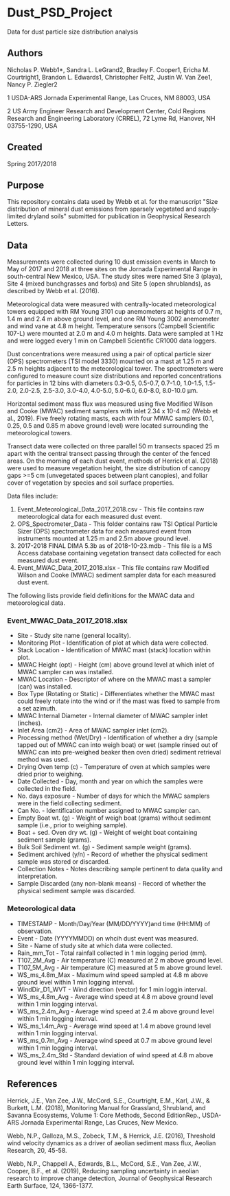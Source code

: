 # Dust_PSD_Project
Data for dust particle size distribution analysis

## Authors

Nicholas P. Webb1*, Sandra L. LeGrand2, Bradley F. Cooper1, Ericha M. Courtright1, Brandon L. Edwards1, Christopher Felt2, Justin W. Van Zee1, Nancy P. Ziegler2

1 USDA-ARS Jornada Experimental Range, Las Cruces, NM 88003, USA

2 US Army Engineer Research and Development Center, Cold Regions Research and Engineering Laboratory (CRREL), 72 Lyme Rd, Hanover, NH 03755-1290, USA

## Created
Spring 2017/2018

## Purpose

This repository contains data used by Webb et al. for the manuscript "Size distribution of mineral dust emissions from sparsely vegetated and supply-limited dryland soils" submitted for publication in Geophysical Research Letters.

## Data

Measurements were collected during 10 dust emission events in March to May of 2017 and 2018 at three sites on the Jornada Experimental Range in south-central New Mexico, USA. The study sites were named Site 3 (playa), Site 4 (mixed bunchgrasses and forbs) and Site 5 (open shrublands), as described by Webb et al. (2016). 

Meteorological data were measured with centrally-located meteorological towers equipped with RM Young 3101 cup anemometers at heights of 0.7 m, 1.4 m and 2.4 m above ground level, and one RM Young 3002 anemometer and wind vane at 4.8 m height. Temperature sensors (Campbell Scientific 107-L) were mounted at 2.0 m and 4.0 m heights. Data were sampled at 1 Hz and were logged every 1 min on Campbell Scientific CR1000 data loggers. 

Dust concentrations were measured using a pair of optical particle sizer (OPS) spectrometers (TSI model 3330) mounted on a mast at 1.25 m and 2.5 m heights adjacent to the meteorological tower. The spectrometers were configured to measure count size distributions and reported concentrations for particles in 12 bins with diameters 0.3-0.5, 0.5-0.7, 0.7-1.0, 1.0-1.5, 1.5-2.0, 2.0-2.5, 2.5-3.0, 3.0-4.0, 4.0-5.0, 5.0-6.0, 6.0-8.0, 8.0-10.0 μm. 

Horizontal sediment mass flux was measured using five Modified Wilson and Cooke (MWAC) sediment samplers with inlet 2.34 x 10-4 m2 (Webb et al., 2019). Five freely rotating masts, each with four MWAC samplers (0.1, 0.25, 0.5 and 0.85 m above ground level) were located surrounding the meteorological towers. 

Transect data were collected on three parallel 50 m transects spaced 25 m apart with the central transect passing through the center of the fenced areas. On the morning of each dust event, methods of Herrick et al. (2018) were used to measure vegetation height, the size distribution of canopy gaps >=5 cm (unvegetated spaces between plant canopies), and foliar cover of vegetation by species and soil surface properties.

Data files include:
1. Event_Meteorological_Data_2017_2018.csv - This file contains raw meteorological data for each measured dust event.
2. OPS_Spectrometer_Data - This folder contains raw TSI Optical Particle Sizer (OPS) spectrometer data for each measured event from instruments mounted at 1.25 m and 2.5m above ground level.
3. 2017-2018 FINAL DIMA 5.3b as of 2018-10-23.mdb - This file is a MS Access database containing vegetation transect data collected for each measured dust event.
4. Event_MWAC_Data_2017_2018.xlsx - This file contains raw Modified Wilson and Cooke (MWAC) sediment sampler data for each measured dust event.

The following lists provide field definitions for the MWAC data and meteorological data.

### Event_MWAC_Data_2017_2018.xlsx

- Site - Study site name (general locality).
- Monitoring Plot - Identification of plot at which data were collected.
- Stack Location - Identification of MWAC mast (stack) location within plot.
- MWAC Height (opt) - Height (cm) above ground level at which inlet of MWAC sampler can was installed.
- MWAC Location - Descriptor of where on the MWAC mast a sampler (can) was installed.
- Box Type (Rotating or Static) - Differentiates whether the MWAC mast could freely rotate into the wind or if the mast was fixed to sample from a set azimuth.
- MWAC Internal Diameter - Internal diameter of MWAC sampler inlet (inches).
- Inlet Area (cm2) - Area of MWAC sampler inlet (cm2).
- Processing method (Wet/Dry) - Identification of whether a dry (sample tapped out of MWAC can into weigh boat) or wet (sample rinsed out of MWAC can into pre-weighed beaker then oven dried) sediment retrieval method was used.
- Drying Oven temp (c) - Temperature of oven at which samples were dried prior to weighing.
- Date Collected - Day, month and year on which the samples were collected in the field.
- No. days exposure - Number of days for which the MWAC samplers were in the field collecting sediment.
- Can No. - Identification number assigned to MWAC sampler can.
- Empty Boat wt. (g) - Weight of weigh boat (grams) without sediment sample (i.e., prior to weighing sample).
- Boat + sed. Oven dry wt. (g) - Weight of weight boat containing sediment sample (grams).
- Bulk Soil Sediment wt. (g) - Sediment sample weight (grams).
- Sediment archived (y/n) - Record of whether the physical sediment sample was stored or discarded.
- Collection Notes - Notes describing sample pertinent to data quality and interpretation.
- Sample Discarded (any non-blank means) - Record of whether the physical sediment sample was discarded.

### Meteorological data

- TIMESTAMP - Month/Day/Year (MM/DD/YYYY)and time (HH:MM) of observation.
- Event - Date (YYYYMMDD) on whcih dust event was measured.
- Site - Name of study site at which data were collected.
- Rain_mm_Tot - Total rainfall collected in 1 min logging period (mm).
- T107_2M_Avg - Air temperature (C) measured at 2 m above ground level.
- T107_5M_Avg - Air temperature (C) measured at 5 m above ground level.
- WS_ms_4.8m_Max - Maximum wind speed sampled at 4.8 m above ground level within 1 min logging interval.
- WindDir_D1_WVT	- Wind direction (vector) for 1 min loggin interval.
- WS_ms_4.8m_Avg - Average wind speed at 4.8 m above ground level within 1 min logging interval.
- WS_ms_2.4m_Avg - Average wind speed at 2.4 m above ground level within 1 min logging interval.
- WS_ms_1.4m_Avg - Average wind speed at 1.4 m above ground level within 1 min logging interval.
- WS_ms_0.7m_Avg - Average wind speed at 0.7 m above ground level within 1 min logging interval.
- WS_ms_2.4m_Std - Standard deviation of wind speed at 4.8 m above ground level within 1 min logging interval.

## References
Herrick, J.E., Van Zee, J.W., McCord, S.E., Courtright, E.M., Karl, J.W., & Burkett, L.M. (2018), Monitoring Manual for Grassland, Shrubland, and Savanna Ecosystems, Volume 1: Core Methods, Second EditionRep., USDA-ARS Jornada Experimental Range, Las Cruces, New Mexico.

Webb, N.P., Galloza, M.S., Zobeck, T.M., & Herrick, J.E. (2016), Threshold wind velocity dynamics as a driver of aeolian sediment mass flux, Aeolian Research, 20, 45-58.

Webb, N.P., Chappell A., Edwards, B.L., McCord, S.E., Van Zee, J.W., Cooper, B.F., et al. (2019), Reducing sampling uncertainty in aeolian research to improve change detection, Journal of Geophysical Research Earth Surface, 124, 1366-1377.
